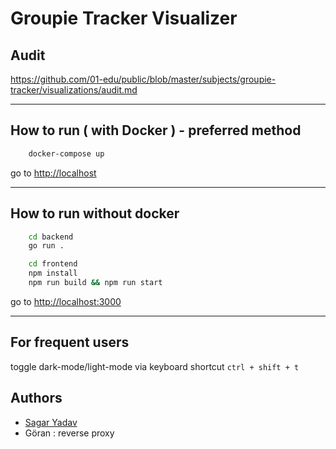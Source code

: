 # Groupie Tracker Visualizer

## Audit

<https://github.com/01-edu/public/blob/master/subjects/groupie-tracker/visualizations/audit.md>

---

## How to run ( with Docker ) - preferred method

```bash
    docker-compose up
```

go to <http://localhost>

---

## How to run without docker

```bash
    cd backend
    go run .
```

```bash
    cd frontend
    npm install
    npm run build && npm run start
```

go to <http://localhost:3000>

---

## For frequent users

toggle dark-mode/light-mode via keyboard shortcut `ctrl + shift + t`

## Authors

- [Sagar Yadav](https://github.com/sagarishere)
- Göran : reverse proxy
